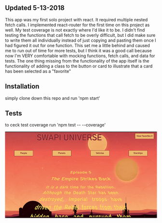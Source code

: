 
## Updated 5-13-2018

This app was my first solo project with react. It required multiple nested fetch calls. I implemented react-router for the first time on this project as well. My test coverage is not exactly where I'd like it to be. I didn't find testing the functions that call fetch to be overly difficult, but I did make sure to write them all individually instead of just copying and pasting them once I had figured it out for one function. This set me a little behind and caused me to run out of time for more tests, but I think it was a good call because now I'm VERY comfortable with mocking functions, fetch calls, and data for tests. The one thing missing from the functionality of the app itself is the functionality of adding a class to the button or card to illustrate that a card has been selected as a "favorite"

## Installation

simply clone down this repo and run 'npm start'

## Tests

to ceck test coverage run 'npm test -- --coverage'

![startscreen](https://raw.githubusercontent.com/EricMellow/swapi/master/Screen%20Shot%202018-05-13%20at%2010.30.11%20PM.png)
